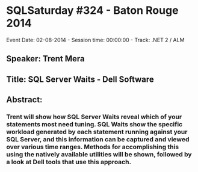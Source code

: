 # SQLSaturday #324 - Baton Rouge 2014
Event Date: 02-08-2014 - Session time: 00:00:00 - Track: .NET 2 / ALM
## Speaker: Trent Mera
## Title: SQL Server Waits - Dell Software
## Abstract:
### Trent will show how SQL Server Waits reveal which of your statements most need tuning.  SQL Waits show the specific workload generated by each statement running against your SQL Server, and this information can be captured and viewed over various time ranges.  Methods for accomplishing this using the natively available utilities will be shown, followed by a look at Dell tools that use this approach.

